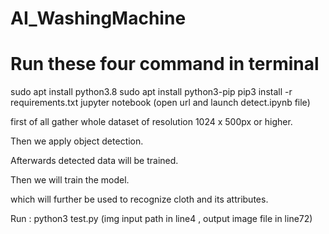 # AI_WashingMachine
# Run these four command in terminal

sudo apt install python3.8
sudo apt install python3-pip
pip3 install -r requirements.txt
jupyter notebook (open url and launch detect.ipynb file)

first of all gather whole dataset of resolution 1024 x 500px or higher.

Then we apply object detection.

Afterwards detected data will be trained.

Then we will train the model.

which will further be used to recognize cloth and its attributes.


Run : python3 test.py (img input path in line4 , output image file in line72)
